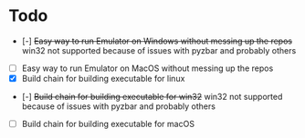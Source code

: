 # Todo
- [-] ~~Easy way to run Emulator on Windows without messing up the repos~~ win32 not supported because of issues with pyzbar and probably others
- [ ] Easy way to run Emulator on MacOS without messing up the repos
- [x] Build chain for building executable for linux
- [-] ~~Build chain for building executable for win32~~ win32 not supported because of issues with pyzbar and probably others
- [ ] Build chain for building executable for macOS
